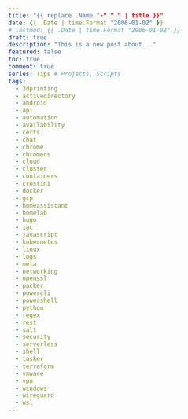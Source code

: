 ```yaml
---
title: "{{ replace .Name "-" " " | title }}"
date: {{ .Date | time.Format "2006-01-02" }}
# lastmod: {{ .Date | time.Format "2006-01-02" }}
draft: true
description: "This is a new post about..."
featured: false
toc: true
comment: true
series: Tips # Projects, Scripts
tags:
  - 3dprinting
  - activedirectory
  - android
  - api
  - automation
  - availability
  - certs
  - chat
  - chrome
  - chromeos
  - cloud
  - cluster
  - containers
  - crostini
  - docker
  - gcp
  - homeassistant
  - homelab
  - hugo
  - iac
  - javascript
  - kubernetes
  - linux
  - logs
  - meta
  - networking
  - openssl
  - packer
  - powercli
  - powershell
  - python
  - regex
  - rest
  - salt
  - security
  - serverless
  - shell
  - tasker
  - terraform
  - vmware
  - vpn
  - windows
  - wireguard
  - wsl
---
```


